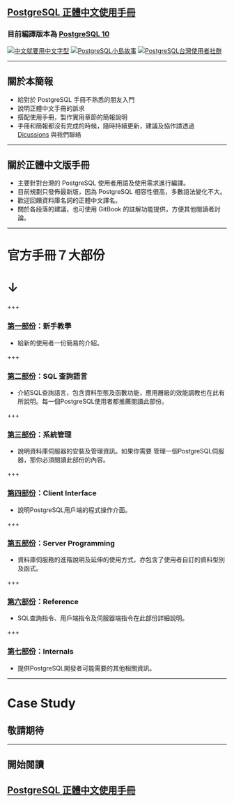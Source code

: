 ## [PostgreSQL 正體中文使用手冊](https://www.gitbook.com/book/pgsql-tw/documents/)
### 目前編譯版本為 [PostgreSQL 10](https://www.postgresql.org/docs/10/static/index.html)
[![中文就要用中文字型](https://ycku.github.io/assets/gitbook-plugin-notocjk.svg)](https://plugins.gitbook.com/plugin/notocjk)
[![PostgreSQL小島故事](https://pgsql-tw.github.io/island/assets/pgsql-tw-island.svg)](https://pgsql-tw.github.io/island/)
[![PostgreSQL台灣使用者社群](https://pgsql-tw.github.io/island/assets/pgsql-tw.svg)](https://pgsql-tw.github.io)

---

## 關於本簡報
* 給對於 PostgreSQL 手冊不熟悉的朋友入門
* 說明正體中文手冊的訴求
* 搭配使用手冊，製作實用章節的簡報說明
* 手冊和簡報都沒有完成的時候，隨時持續更新，建議及協作請透過 [Dicussions](https://www.gitbook.com/book/pgsql-tw/postgresql-10/discussions) 與我們聯絡

---

## 關於正體中文版手冊
* 主要針對台灣的 PostgreSQL 使用者用語及使用需求進行編譯。
* 目前規劃只發佈最新版，因為 PostgreSQL 相容性很高，多數語法變化不大。
* 歡迎回饋資料庫名詞的正體中文譯名。
* 關於各段落的建議，也可使用 GitBook 的註解功能提供，方便其他閱讀者討論。

---

# 官方手冊７大部份
# ↓

+++
### [第一部份](https://pgsql-tw.gitbooks.io/documents/content/tw.10/i-tutorial.html)：新手教學
* 給新的使用者一份簡易的介紹。

+++
### [第二部份](https://pgsql-tw.gitbooks.io/documents/content/tw.10/ii-the-sql-language.html)：SQL 查詢語言
* 介紹SQL查詢語言，包含資料型態及函數功能，應用層級的效能調教也在此有所說明。每一個PostgreSQL使用者都推薦閱讀此部份。

+++
### [第三部份](https://pgsql-tw.gitbooks.io/documents/content/tw.10/iii-server-administration.html)：系統管理
* 說明資料庫伺服器的安裝及管理資訊。如果你需要 管理一個PostgreSQL伺服器，那你必須閱讀此部份的內容。

+++
### [第四部份](https://pgsql-tw.gitbooks.io/documents/content/tw.10/iv-client-interfaces.html)：Client Interface
* 說明PostgreSQL用戶端的程式操作介面。

+++
### [第五部份](https://pgsql-tw.gitbooks.io/documents/content/tw.10/v-server-programming.html)：Server Programming
* 資料庫伺服務的進階說明及延伸的使用方式，亦包含了使用者自訂的資料型別及函式。

+++
### [第六部份](https://pgsql-tw.gitbooks.io/documents/content/tw.10/v-server-programming.html)：Reference
* SQL查詢指令、用戶端指令及伺服器端指令在此部份詳細說明。

+++
### [第七部份](https://pgsql-tw.gitbooks.io/documents/content/tw.10/v-server-programming.html)：Internals
* 提供PostgreSQL開發者可能需要的其他相關資訊。

---

# Case Study
## 敬請期待

---

## 開始閱讀
## [PostgreSQL 正體中文使用手冊](https://www.gitbook.com/book/pgsql-tw/documents/)
